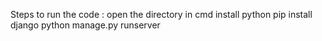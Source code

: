 Steps to run the code :
open the directory in cmd
install python
pip install django 
python manage.py runserver
